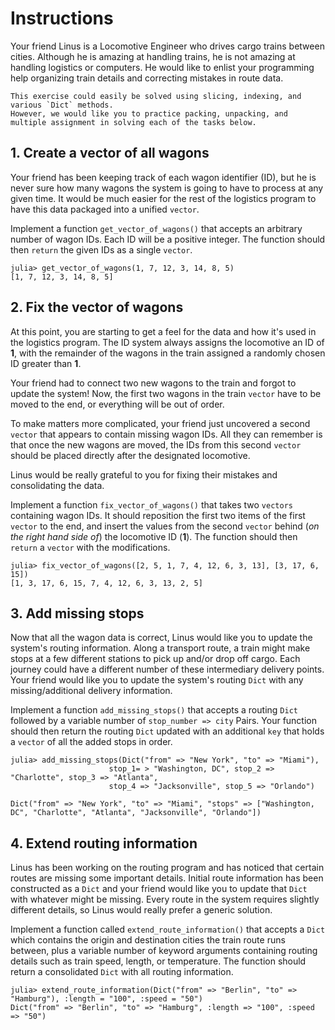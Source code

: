 # Instructions

Your friend Linus is a Locomotive Engineer who drives cargo trains between cities.
Although he is amazing at handling trains, he is not amazing at handling logistics or computers.
He would like to enlist your programming help organizing train details and correcting mistakes in route data.

~~~~exercism/note
This exercise could easily be solved using slicing, indexing, and various `Dict` methods.
However, we would like you to practice packing, unpacking, and multiple assignment in solving each of the tasks below.
~~~~

## 1. Create a vector of all wagons

Your friend has been keeping track of each wagon identifier (ID), but he is never sure how many wagons the system is going to have to process at any given time. It would be much easier for the rest of the logistics program to have this data packaged into a unified `vector`.

Implement a function `get_vector_of_wagons()` that accepts an arbitrary number of wagon IDs.
Each ID will be a positive integer.
The function should then `return` the given IDs as a single `vector`.

```julia-repl
julia> get_vector_of_wagons(1, 7, 12, 3, 14, 8, 5)
[1, 7, 12, 3, 14, 8, 5]
```

## 2. Fix the vector of wagons

At this point, you are starting to get a feel for the data and how it's used in the logistics program.
The ID system always assigns the locomotive an ID of **1**, with the remainder of the wagons in the train assigned a randomly chosen ID greater than **1**.

Your friend had to connect two new wagons to the train and forgot to update the system!
Now, the first two wagons in the train `vector` have to be moved to the end, or everything will be out of order.

To make matters more complicated, your friend just uncovered a second `vector` that appears to contain missing wagon IDs.
All they can remember is that once the new wagons are moved, the IDs from this second `vector` should be placed directly after the designated locomotive.

Linus would be really grateful to you for fixing their mistakes and consolidating the data.

Implement a function `fix_vector_of_wagons()` that takes two `vectors` containing wagon IDs.
It should reposition the first two items of the first `vector` to the end, and insert the values from the second `vector` behind (_on the right hand side of_) the locomotive ID (**1**).
The function should then `return` a `vector` with the modifications.

```julia-repl
julia> fix_vector_of_wagons([2, 5, 1, 7, 4, 12, 6, 3, 13], [3, 17, 6, 15])
[1, 3, 17, 6, 15, 7, 4, 12, 6, 3, 13, 2, 5]
```

## 3. Add missing stops

Now that all the wagon data is correct, Linus would like you to update the system's routing information.
Along a transport route, a train might make stops at a few different stations to pick up and/or drop off cargo.
Each journey could have a different number of these intermediary delivery points.
Your friend would like you to update the system's routing `Dict` with any missing/additional delivery information.

Implement a function `add_missing_stops()` that accepts a routing `Dict` followed by a variable number of `stop_number => city` Pairs.
Your function should then return the routing `Dict` updated with an additional `key` that holds a `vector` of all the added stops in order.

```julia-repl
julia> add_missing_stops(Dict("from" => "New York", "to" => "Miami"),
                      stop_1= > "Washington, DC", stop_2 => "Charlotte", stop_3 => "Atlanta",
                      stop_4 => "Jacksonville", stop_5 => "Orlando")

Dict("from" => "New York", "to" => "Miami", "stops" => ["Washington, DC", "Charlotte", "Atlanta", "Jacksonville", "Orlando"])
```

## 4. Extend routing information

Linus has been working on the routing program and has noticed that certain routes are missing some important details.
Initial route information has been constructed as a `Dict` and your friend would like you to update that `Dict` with whatever might be missing.
Every route in the system requires slightly different details, so Linus would really prefer a generic solution.

Implement a function called `extend_route_information()` that accepts a `Dict` which contains the origin and destination cities the train route runs between, plus a variable number of keyword arguments containing routing details such as train speed, length, or temperature.
The function should return a consolidated `Dict` with all routing information.

```julia-repl
julia> extend_route_information(Dict("from" => "Berlin", "to" => "Hamburg"), :length = "100", :speed = "50")
Dict("from" => "Berlin", "to" => "Hamburg", :length => "100", :speed => "50")
```
